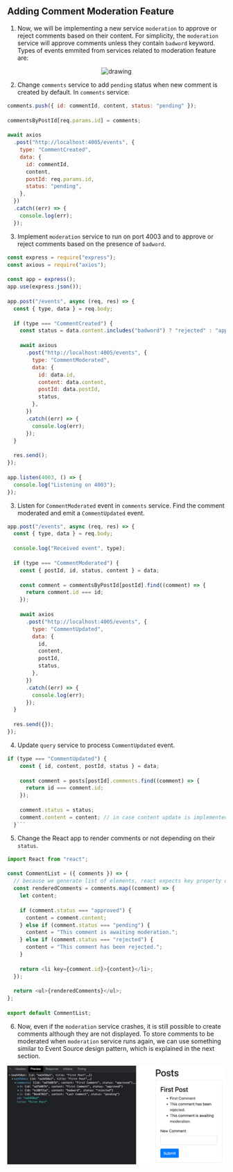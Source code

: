 ## Adding Comment Moderation Feature

1. Now, we will be implementing a new service `moderation` to approve or reject comments based on their content. For simplicity, the `moderation` service will approve comments unless they contain `badword` keyword. Types of events emmited from services related to moderation feature are:

<p align="center">
<img src=".../screenshots/07_Moderation_diagram.png" alt="drawing" width="500"/>
</p>

2. Change `comments` service to add `pending` status when new comment is created by default. In `comments` service:

```js
comments.push({ id: commentId, content, status: "pending" });

commentsByPostId[req.params.id] = comments;

await axios
  .post("http://localhost:4005/events", {
    type: "CommentCreated",
    data: {
      id: commentId,
      content,
      postId: req.params.id,
      status: "pending",
    },
  })
  .catch((err) => {
    console.log(err);
  });
```

3.  Implement `moderation` service to run on port 4003 and to approve or reject comments based on the presence of `badword`.

```js
const express = require("express");
const axious = require("axios");

const app = express();
app.use(express.json());

app.post("/events", async (req, res) => {
  const { type, data } = req.body;

  if (type === "CommentCreated") {
    const status = data.content.includes("badword") ? "rejected" : "approved";

    await axious
      .post("http://localhost:4005/events", {
        type: "CommentModerated",
        data: {
          id: data.id,
          content: data.content,
          postId: data.postId,
          status,
        },
      })
      .catch((err) => {
        console.log(err);
      });
  }

  res.send();
});

app.listen(4003, () => {
  console.log("Listening on 4003");
});
```

3. Listen for `CommentModerated` event in `comments` service. Find the comment moderated and emit a `CommentUpdated` event.

```js
app.post("/events", async (req, res) => {
  const { type, data } = req.body;

  console.log("Received event", type);

  if (type === "CommentModerated") {
    const { postId, id, status, content } = data;

    const comment = commentsByPostId[postId].find((comment) => {
      return comment.id === id;
    });

    await axios
      .post("http://localhost:4005/events", {
        type: "CommentUpdated",
        data: {
          id,
          content,
          postId,
          status,
        },
      })
      .catch((err) => {
        console.log(err);
      });
  }

  res.send({});
});
```

4. Update `query` service to process `CommentUpdated` event.

````js
if (type === "CommentUpdated") {
    const { id, content, postId, status } = data;

    const comment = posts[postId].comments.find((comment) => {
      return id === comment.id;
    });

    comment.status = status;
    comment.content = content; // in case content update is implemented in the future
  }```
````

5. Change the React app to render comments or not depending on their `status`.

```js
import React from "react";

const CommentList = ({ comments }) => {
  // because we generate list of elements, react expects key property on each element
  const renderedComments = comments.map((comment) => {
    let content;

    if (comment.status === "approved") {
      content = comment.content;
    } else if (comment.status === "pending") {
      content = "This comment is awaiting moderation.";
    } else if (comment.status === "rejected") {
      content = "This comment has been rejected.";
    }

    return <li key={comment.id}>{content}</li>;
  });

  return <ul>{renderedComments}</ul>;
};

export default CommentList;
```

6. Now, even if the `moderation` service crashes, it is still possible to create comments although they are not displayed. To store comments to be moderated when `moderation` service runs again, we can use something similar to Event Source design pattern, which is explained in the next section.

![this](../screenshots/08_Comments_processed.png)
